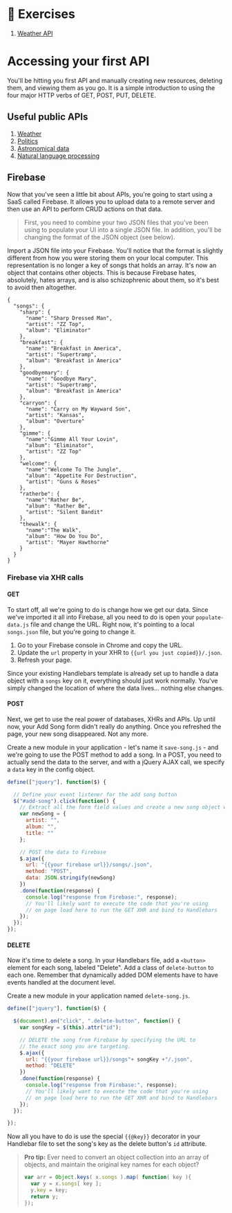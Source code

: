 # :pushpin: Exercises

1. [Weather API](../exercises/RBA_API_WEATHER_APP.md)

# Accessing your first API

You'll be hitting you first API and manually creating new resources, deleting them, and viewing them as you go. It is a simple introduction to using the four major HTTP verbs of GET, POST, PUT, DELETE.

## Useful public APIs

1. [Weather](https://www.mashape.com/george-vustrey/ultimate-weather-forecasts)
1. [Politics](https://sunlightfoundation.com/api/)
1. [Astronomical data](https://www.mashape.com/helioviewer-project/helioviewer-v1)
1. [Natural language processing](https://www.mashape.com/loudelement/free-natural-language-processing-service)

## Firebase

Now that you've seen a little bit about APIs, you're going to start using a SaaS called Firebase. It allows you to upload data to a remote server and then use an API to perform CRUD actions on that data.

>First, you need to combine your two JSON files that you've been using to populate your UI into a single JSON file. In addition, you'll be changing the format of the JSON object (see below).

Import a JSON file into your Firebase. You'll notice that the format is slightly different from how you were storing them on your local computer. This representation is no longer a key of songs that holds an array. It's now an object that contains other objects. This is because Firebase hates, absolutely, hates arrays, and is also schizophrenic about them, so it's best to avoid then altogether.

```
{
  "songs": {
    "sharp": {
      "name": "Sharp Dressed Man",
      "artist": "ZZ Top",
      "album": "Eliminator"
    },
    "breakfast": {
      "name": "Breakfast in America",
      "artist": "Supertramp",
      "album": "Breakfast in America"
    },
    "goodbyemary": {
      "name": "Goodbye Mary",
      "artist": "Supertramp",
      "album": "Breakfast in America"
    },
    "carryon": {
      "name": "Carry on My Wayward Son",
      "artist": "Kansas",
      "album": "Overture"
    },
    "gimme": {
      "name":"Gimme All Your Lovin",
      "album": "Eliminator",
      "artist": "ZZ Top"
    },
    "welcome": {
      "name":"Welcome To The Jungle",
      "album": "Appetite For Destruction",
      "artist": "Guns & Roses"
    },
    "ratherbe": {
      "name":"Rather Be",
      "album": "Rather Be",
      "artist": "Silent Bandit"
    },
    "thewalk": {
      "name":"The Walk",
      "album": "How Do You Do",
      "artist": "Mayer Hawthorne"
    }
  }
}
```

### Firebase via XHR calls

#### GET

To start off, all we're going to do is change how we get our data. Since we've imported it all into Firebase, all you need to do is open your `populate-data.js` file and change the URL. Right now, it's pointing to a local `songs.json` file, but you're going to change it.

1. Go to your Firebase console in Chrome and copy the URL.
2. Update the `url` property in your XHR to `{{url you just copied}}/.json`.
3. Refresh your page.

Since your existing Handlebars template is already set up to handle a data object with a `songs` key on it, everything should just work normally. You've simply changed the location of where the data lives... nothing else changes.

#### POST

Next, we get to use the real power of databases, XHRs and APIs. Up until now, your Add Song form didn't really do anything. Once you refreshed the page, your new song disappeared. Not any more.

Create a new module in your application - let's name it `save-song.js` - and we're going to use the POST method to add a song. In a POST, you need to actually send the data to the server, and with a jQuery AJAX call, we specify a `data` key in the config object.

```js
define(["jquery"], function($) {

  // Define your event listener for the add song button
  $("#add-song").click(function() {
    // Extract all the form field values and create a new song object with them
    var newSong = {
      artist: "",
      album: "",
      title: ""
    };

    // POST the data to Firebase
    $.ajax({
      url: "{{your firebase url}}/songs/.json",
      method: "POST",
      data: JSON.stringify(newSong)
    })
    .done(function(response) {
      console.log("response from Firebase:", response);
      // You'll likely want to execute the code that you're using
      // on page load here to run the GET XHR and bind to Handlebars
    });
  });
});
```

#### DELETE

Now it's time to delete a song. In your Handlebars file, add a `<button>` element for each song, labeled "Delete". Add a class of `delete-button` to each one. Remember that dynamically added DOM elements have to have events handled at the document level.

Create a new module in your application named `delete-song.js`.

```js
define(["jquery"], function($) {

  $(document).on("click", ".delete-button", function() {
    var songKey = $(this).attr("id");

    // DELETE the song from Firebase by specifying the URL to
    // the exact song you are targeting.
    $.ajax({
      url: "{{your firebase url}}/songs"+ songKey +"/.json",
      method: "DELETE"
    })
    .done(function(response) {
      console.log("response from Firebase:", response);
      // You'll likely want to execute the code that you're using
      // on page load here to run the GET XHR and bind to Handlebars
    });
  });

});
```

Now all you have to do is use the special `{{@key}}` decorator in your Handlebar file to set the song's key as the delete button's `id` attribute.


> **Pro tip:** Ever need to convert an object collection into an array of objects, and maintain the original key names for each object?
>
> ```js
> var arr = Object.keys( x.songs ).map( function( key ){
>   var y = x.songs[ key ];
>   y.key = key;
>   return y;
> });
> ```
